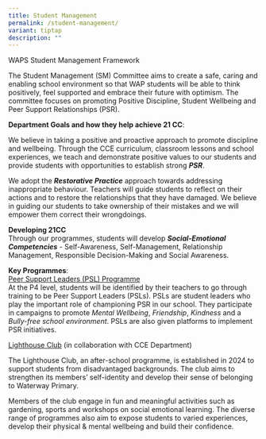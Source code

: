 ```yaml
---
title: Student Management
permalink: /student-management/
variant: tiptap
description: ""
---
```

<p>WAPS Student Management Framework</p>
<p></p>
<p>The Student Management (SM) Committee aims to create a safe, caring and
enabling school environment so that WAP students will be able to think
positively, feel supported and embrace their future with optimism. The
committee focuses on promoting Positive Discipline, Student Wellbeing and
Peer Support Relationships (PSR).&nbsp;</p>
<p><strong>Department Goals and how they help achieve 21 CC</strong>:</p>
<p></p>
<p>We believe in taking a positive and proactive approach to promote discipline
and wellbeing. Through the CCE curriculum, classroom lessons and school
experiences, we teach and demonstrate positive values to our students and
provide students with opportunities to establish strong <strong><em>PSR</em></strong>.</p>
<p>We adopt the <strong><em>Restorative Practice</em></strong> approach towards
addressing inappropriate behaviour. Teachers will guide students to reflect
on their actions and to restore the relationships that they have damaged.
We believe in guiding our students to take ownership of their mistakes
and we will empower them correct their wrongdoings.</p>
<p><strong>Developing 21CC</strong>
<br>Through our programmes, students will develop <strong><em>Social-Emotional Competencies</em></strong> -
Self-Awareness, Self-Management, Relationship Management, Responsible Decision-Making
and Social Awareness.&nbsp;&nbsp;</p>
<p><strong>Key Programmes</strong>:
<br><u>Peer Support Leaders (PSL) Programme</u>
<br>At the P4 level, students will be identified by their teachers to go through
training to be Peer Support Leaders (PSLs). PSLs are student leaders who
play the important role of championing PSR in our school. They participate
in campaigns to promote <em>Mental Wellbeing</em>, <em>Friendship</em>, <em>Kindness</em> and
a <em>Bully-free school environment</em>. PSLs are also given platforms
to implement PSR initiatives.&nbsp;&nbsp;&nbsp;&nbsp;</p>
<p><u>Lighthouse Club</u> (in collaboration with CCE Department)</p>
<p>The Lighthouse Club, an after-school programme, is established in 2024
to support students from disadvantaged backgrounds. The club aims to strengthen
its members’ self-identity and develop their sense of belonging to Waterway
Primary.</p>
<p>Members of the club engage in fun and meaningful activities such as gardening,
sports and workshops on social emotional learning. The diverse range of
programmes also aim to expose students to varied experiences, develop their
physical &amp; mental wellbeing and build their confidence.</p>
<p></p>
<p></p>
<p></p>
<p></p>
